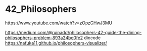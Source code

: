 # 42_Philosophers

https://www.youtube.com/watch?v=zOpzGHwJ3MU

https://medium.com/@ruinadd/philosophers-42-guide-the-dining-philosophers-problem-893a24bc0fe2
diocode
https://nafuka11.github.io/philosophers-visualizer/
